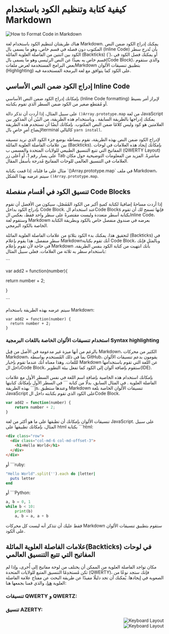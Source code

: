 # كيفية كتابة وتنظيم الكود باستخدام Markdown

![How to Format Code in Markdown](https://cdn-media-2.freecodecamp.org/w1280/5f9c9d0f740569d1a4ca35a8.jpg)

هناك طريقتان لتنظيم الكود باستخدام لغة  Markdown. يمكنك إدراج الكود ضمن النص المكتوب دون فصله في قسم خاص، وهو ما يسمى بال (Inline Code) بأن تُدرج سطر الكود بين اثنتين من الفاصلة العلوية المائلة (Backticks) (\`)، أو يمكنك فصل الكود في قسم خاص به بعيدًا عن النص الرئيسي وهو ما يسمى بال(Code Block)، والذي ستقوم بعض البرامج المستخدمة لعرض ملفاتMarkdown بتطبيق تنسيقات الألوان (Highlighting) على الكود كما يتوافق مع لغة البرمجة المستخدمة فيه. 

## **إدراج الكود ضمن النص الأساسي Inline Code**

بإمكانك إدراج الكود ضمن النص الأساسي (Inline Code formatting) لإبراز أمر بسيط أو مُقتطع صغير من الكود ضمن السطر الذي تقوم بكتابته.

على سبيل المثال، إذا أردت أن تذكر دالة `()Array.prototype.map` من لغة JavaScript يمكنك إدراجها بالطريقة السابقة .  وباستخدام هذه الطريقة، من البيًن أن المذكور بين العلامتين هو كود وليس كلامًا ضمن النص المكتوب. بإمكانك أيضًا أن تستخدم هذه الطريقة لإيضاح أمرٍ خاصٍ بالterminal  كالتالي `yarn install`.

لإدراج الكود ضمن النص بهذه الطريقة، نقوم ببساطة بوضع جزء الكود الذي نريد تنسيقه بين علامات الفاصلة العلوية المائلة (Backticks). بإمكانك إيجاد هذه العلامات في لوحات المفاتيح التي تتبع التنسيق الطبيعي للولايات المتحدة والمسمى ب (QWERTY Layout) على يسار رقم 1، أو أعلى زر Tab مباشرةً. المزيد من المعلومات التوضيحية حول مكان العلامات في التنسيق العالمى للوحات المفاتيح مُدرجة بأسفل المقال.

مثال على ما قلناه، إذا قمت بكتابة \`()Array.prototype.map\` في ملف Markdown، سيتم عرضه بهذا الشكل `()Array.prototype.map`.

## **تنسيق الكود في أقسام منفصلة Code Blocks**

إذا أردت مساحةً إضافيةً لكتابة كميةٍ أكبر من الكود المُفَصّل، سيكون من الأفضل أن تقوم بإدراج الكود بداخل Code Block. عند استخدام الCode Blocks فإنها تسمح لك أن تقوم بكتابة أسطر متعددة وليست مقتصرةً على سطر واحد فقط، بعكس الInline Code، وستقوم لغة Markdown بعرضه في صندوق منفصل خاص بالكود وبطريقة الكتابة الخاصة بالكود البرمجي.

لتحقيق هذا، يمكنك بدء الكود بثلاثةٍ من علامات الفاصلة العلوية المائلة (Backticks) في سطرٍ منفصل. هذا يقوم بإعلام Markdownأنك تقوم بكتابة Code Block، وبالمثل فإنك في حاجة لأن تقوم بإعلام Markdown بأنك انتهيت من كتابة الكود بنفس الطريقة، باستخدام سطر به ثلاثة من العلامات. فعلى سبيل المثال: 

\`\`\`

var add2 = function(number){

return number + 2;

}

\`\`\`

سيتم عرضه بهذه الطريقة باستخدام Markdown:




```text
var add2 = function(number) {
  return number + 2;
}
```

### استخدام تنسيقات الألوان الخاصة باللغات البرمجية                                                     Syntax highlighting

بالرغم من أنها ميزة غير مدعومة في الأصل من قِبل Markdown، الكثير من محركات Markdown، بما في ذلك المُستخدم بواسطة GitHub، يقومون بدعم تنسيقات الألوان لللغات. وهذا معناه أنك عندما تقوم بإخبار Markdown عن اللغة التي تقوم باستخدامها داخل الCode Block، ستقوم بإضافة ألوان إلى الكود كما تفعل بيئة التطوير(IDE).

بإمكانك استخدام هذه الخاصية بإضافة اسم اللغة في نفس السطر الأول مع علامات الفاصلة العلوية . في المثال السابق، بدلًا من كتابة \`\`\` في السطر الأول بإمكانك كتابتها بهذه الطريقة \`\`\`js، وعندها ستطبق Markdown تنسيقات الألوان الخاصة بلغة JavaScript على الكود الذي تقوم بكتابته داخل الCode Block.

```js
var add2 = function(number) {
	return number + 2;
}
```

تنسيقات الألوان بإمكانك أن تطبقها على ما هو أكثر من لغة JavaScript. على سبيل المثال، بإمكانك تطبيقها على html بكتابة \`\`\`html:

```html
<div class="row">
  <div class="col-md-6 col-md-offset-3">
    <h1>Hello World</h1>
  </div>
</div>
```

أو  \`\`\`ruby:

```ruby
"Hello World".split('').each do |letter|
  puts letter
end
```

أو \`\`\`Python:

```python
a, b = 0, 1
while b < 10:
    print(b)
    a, b = a, a + b
```

فقط عليك أن تتذكر أنه ليست كل محركات Markdown ستقوم بتطبيق تنسيقات  الألوان على الكود.

## علامات الفاصلة العلوية المائلة(Backticks) في لوحات المفاتيح التي تتبع التنسيق العالمي

مكان تواجد الفاصلة العلوية من الممكن أن يختلف من لوحة مفاتيح إلى أُخرى، وإذا لم تكن مُستخدِمًا التنسيق المتبع للولايات المتحدة (QWERTY)، فإنك ستجد نوعًا من الصعوبة في إيجادها. يُمكنك أن تجد دليلًا مفيدًا عن طريقة البحث عن مفتاح علامة الفاصلة العلوية  [هنا](http://superuser.com/a/254077/122424)، والذي قمنا بجمعها هنا:

### تنسيقات QWERTY و QWERTZ:

### تنسيق AZERTY:

<p align="right">
  <img src="https://www.freecodecamp.org/news/content/images/2020/04/8f65c339ce4eefd9d79841f3dc54f4c37cab2e77.png" alt="Keyboard Layout" title="Keyboard Layout">
  <br>
  <img src="https://www.freecodecamp.org/news/content/images/2020/04/de291f0895b0fed992726a62d654f4e1f0e421f3.png" alt="Keyboard Layout" title="keyboard Layout">

</p>
